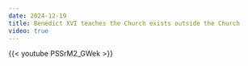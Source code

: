 ```yaml
---
date: 2024-12-19
title: Benedict XVI teaches the Church exists outside the Church
video: true
---
```



{{< youtube PSSrM2_GWek >}}
